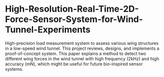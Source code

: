 # High-Resolution-Real-Time-2D-Force-Sensor-System-for-Wind-Tunnel-Experiments
High-precision load measurement system to assess various wing structures in a low-speed wind tunnel. This project reviews, designs, and implements a proof-of-concept system. This paper explains a method to detect two different wing forces in the wind tunnel with high frequency (2kHz) and high accuracy (mN), which might be useful for future bio-inspired sensor systems. 
